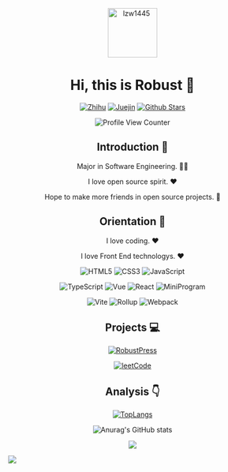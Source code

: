 <div align=center>

<img alt="lzw1445" src="https://avatars.githubusercontent.com/u/31646984?v=4" width=100 />

# Hi, this is Robust :wave:

<p>


[![Zhihu](https://img.shields.io/badge/dynamic/json?color=142026&labelColor=0066ff&logo=zhihu&logoColor=white&label=zhihu%20fans&query=%24.data.totalSubs&url=https%3A%2F%2Fapi.spencerwoo.com%2Fsubstats%2F%3Fsource%3Dzhihu%26queryKey%3Dsyy11cn)](https://www.zhihu.com/people/kaxijun)
[![Juejin](https://img.shields.io/badge/juejin-Robust-1e80ff?logo=bytedance)](https://juejin.cn/user/1398234521013304)
[![Github Stars](https://img.shields.io/github/stars/lzw1445?color=faf408&label=github%20stars&logo=github)](https://github.com/lzw1445)

</p>


![Profile View Counter](https://komarev.com/ghpvc/?username=lzw1445)

## Introduction :raised_hands:

Major in Software Engineering. :man_technologist:

I love open source spirit. :heart:

Hope to make more friends in open source projects. :eyes:

## Orientation :dart:

I love coding. :heart:

I love Front End technologys. :heart:

<p>

![HTML5](https://img.shields.io/badge/-HTML5-red?logo=html5&logoColor=white)
![CSS3](https://img.shields.io/badge/-CSS3-blue?logo=css3&logoColor=white)
![JavaScript](https://img.shields.io/badge/-JavaScript-yellow?logo=javascript&logoColor=white)

</p>

<p>

![TypeScript](https://img.shields.io/badge/-TypeScript-blue?logo=typescript&logoColor=white)
![Vue](https://img.shields.io/badge/-Vue-34495e?logo=vue.js)
![React](https://img.shields.io/badge/-React-282c34?logo=react)
![MiniProgram](https://img.shields.io/badge/-MiniProgram-07c160?logo=wechat&logoColor=white)

</p>

<p>

![Vite](https://img.shields.io/badge/-Vite-646cff?logo=vite&logoColor=white)
![Rollup](https://img.shields.io/badge/-Rollup-ef3335?logo=rollup.js&logoColor=white)
![Webpack](https://img.shields.io/badge/-Webpack-1a6bac?logo=webpack)

</p>

## Projects :computer:

[![RobustPress](https://github-readme-stats.vercel.app/api/pin/?username=lzw1445&repo=RobustPress)](https://github.com/lzw1445/RobustPress)

[![leetCode](https://github-readme-stats.vercel.app/api/pin/?username=lzw1445&repo=leetCode)](https://github.com/lzw1445/leetCode)

## Analysis :point_down:

[![TopLangs](https://github-readme-stats.vercel.app/api/top-langs/?username=lzw1445&layout=compact)](https://github.com/anuraghazra/github-readme-stats)

![Anurag's GitHub stats](https://github-readme-stats.vercel.app/api?username=lzw1445&show_icons=true&bg_color=30,e96443,904e95&title_color=fff&text_color=fff)

![](https://github-profile-trophy.vercel.app/?username=lzw1445&theme=flat&column=7&margin-w=10)

</div>

![](https://hit.yhype.me/github/profile?user_id=6211352)
